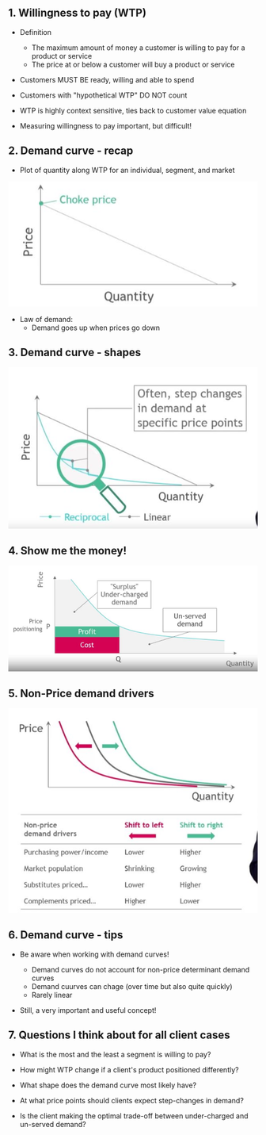 ## 1. Willingness to pay (WTP)

- Definition
    - The maximum amount of money a customer is willing to pay for a product or service
    - The price at or below a customer will buy a product or service


- Customers MUST BE ready, willing and able to spend
- Customers with "hypothetical WTP" DO NOT count
- WTP is highly context sensitive, ties back to customer value equation
- Measuring willingness to pay important, but difficult!

## 2. Demand curve - recap

- Plot of quantity along WTP for an individual, segment, and market

<img src="Img/06_Willingness_to_Pay_n_Demand_Curves_1.jpg">

- Law of demand:
    - Demand goes up when prices go down

## 3. Demand curve - shapes


<img src="Img/06_Willingness_to_Pay_n_Demand_Curves_2.jpg">

## 4. Show me the money!

<img src="Img/06_Willingness_to_Pay_n_Demand_Curves_3.jpg">

## 5. Non-Price demand drivers


<img src="Img/06_Willingness_to_Pay_n_Demand_Curves_4.jpg">

## 6. Demand curve - tips

- Be aware when working with demand curves!

    - Demand curves do not account for non-price determinant demand curves
    - Demand cuurves can chage (over time but also quite quickly)
    - Rarely linear

- Still, a very important and useful concept!

## 7. Questions I think about for all client cases

- What is the most and the least a segment is willing to pay?

- How might WTP change if a client's product positioned differently?

- What shape does the demand curve most likely have?

- At what price points should clients expect step-changes in demand?

- Is the client making the optimal trade-off between under-charged and un-served demand?

